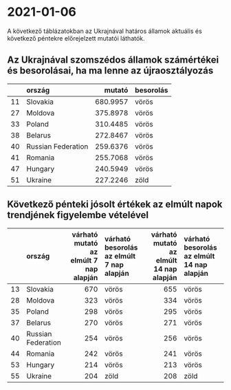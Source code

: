 # 2021-01-06
A következő táblázatokban az Ukrajnával határos államok aktuális és következő péntekre előrejelzett mutatói láthatók.
## Az Ukrajnával szomszédos államok számértékei és besorolásai, ha ma lenne az újraosztályozás

|   |ország             |   mutató|besorolás |
|:--|:------------------|--------:|:---------|
|11 |Slovakia           | 680.9957|vörös     |
|27 |Moldova            | 375.8978|vörös     |
|33 |Poland             | 310.4485|vörös     |
|38 |Belarus            | 272.8467|vörös     |
|40 |Russian Federation | 259.6376|vörös     |
|41 |Romania            | 255.7068|vörös     |
|47 |Hungary            | 240.5949|vörös     |
|51 |Ukraine            | 227.2246|zöld      |
## Következő pénteki jósolt értékek az elmúlt napok trendjének figyelembe vételével
|   |ország             | várható mutató az elmúlt 7 nap alapján|várható besorolás az elmúlt 7 nap alapján | várható mutató az elmúlt 14 nap alapján|várható besorolás az elmúlt 14 nap alapján |
|:--|:------------------|--------------------------------------:|:-----------------------------------------|---------------------------------------:|:------------------------------------------|
|13 |Slovakia           |                                    670|vörös                                     |                                     655|vörös                                      |
|28 |Moldova            |                                    323|vörös                                     |                                     334|vörös                                      |
|35 |Poland             |                                    298|vörös                                     |                                     295|vörös                                      |
|37 |Belarus            |                                    270|vörös                                     |                                     271|vörös                                      |
|40 |Russian Federation |                                    254|vörös                                     |                                     256|vörös                                      |
|44 |Romania            |                                    242|vörös                                     |                                     241|vörös                                      |
|53 |Hungary            |                                    214|vörös                                     |                                     213|vörös                                      |
|55 |Ukraine            |                                    204|zöld                                      |                                     208|zöld                                       |
